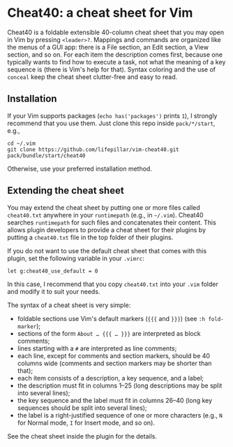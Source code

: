 # Cheat40: a cheat sheet for Vim

Cheat40 is a foldable extensible 40-column cheat sheet that you may open in Vim
by pressing `<leader>?`. Mappings and commands are organized like the menus of
a GUI app: there is a File section, an Edit section, a View section, and so on.
For each item the description comes first, because one typically wants to find
how to execute a task, not what the meaning of a key sequence is (there is Vim's
help for that). Syntax coloring and the use of `conceal` keep the cheat sheet
clutter-free and easy to read.


## Installation

If your Vim supports packages (`echo has('packages')` prints `1`), I strongly
recommend that you use them. Just clone this repo inside `pack/*/start`, e.g.,

    cd ~/.vim
    git clone https://github.com/lifepillar/vim-cheat40.git pack/bundle/start/cheat40

Otherwise, use your preferred installation method.


## Extending the cheat sheet

You may extend the cheat sheet by putting one or more files called `cheat40.txt`
anywhere in your `runtimepath` (e.g., in `~/.vim`). Cheat40 searches
`runtimepath` for such files and concatenates their content. This allows plugin
developers to provide a cheat sheet for their plugins by putting a `cheat40.txt`
file in the top folder of their plugins.

If you do not want to use the default cheat sheet that comes with this plugin,
set the following variable in your `.vimrc`:

    let g:cheat40_use_default = 0

In this case, I recommend that you copy `cheat40.txt` into your `.vim` folder
and modify it to suit your needs.

The syntax of a cheat sheet is very simple:

- foldable sections use Vim's default markers (`{{{` and `}}}`) (see `:h
  fold-marker`);
- sections of the form `About … {{{ … }}}` are interpreted as block comments;
- lines starting with a `#` are interpreted as line comments;
- each line, except for comments and section markers, should be 40 columns wide
  (comments and section markers may be shorter than that);
- each item consists of a description, a key sequence, and a label;
- the description must fit in columns 1–25 (long descriptions may be split into
  several lines);
- the key sequence and the label must fit in columns 26–40 (long key sequences
  should be split into several lines);
- the label is a right-justified sequence of one or more characters (e.g., `N`
  for Normal mode, `I` for Insert mode, and so on).

See the cheat sheet inside the plugin for the details.

